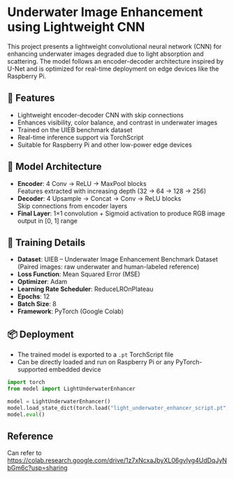 # Underwater Image Enhancement using Lightweight CNN

This project presents a lightweight convolutional neural network (CNN) for enhancing underwater images degraded due to light absorption and scattering. The model follows an encoder-decoder architecture inspired by U-Net and is optimized for real-time deployment on edge devices like the Raspberry Pi.

## 🚀 Features
- Lightweight encoder-decoder CNN with skip connections
- Enhances visibility, color balance, and contrast in underwater images
- Trained on the UIEB benchmark dataset
- Real-time inference support via TorchScript
- Suitable for Raspberry Pi and other low-power edge devices

## 🧠 Model Architecture
- **Encoder**: 4 Conv → ReLU → MaxPool blocks  
  Features extracted with increasing depth (32 → 64 → 128 → 256)
- **Decoder**: 4 Upsample → Concat → Conv → ReLU blocks  
  Skip connections from encoder layers
- **Final Layer**: 1×1 convolution + Sigmoid activation to produce RGB image output in [0, 1] range

## 🧪 Training Details
- **Dataset**: UIEB – Underwater Image Enhancement Benchmark Dataset  
  (Paired images: raw underwater and human-labeled reference)
- **Loss Function**: Mean Squared Error (MSE)
- **Optimizer**: Adam
- **Learning Rate Scheduler**: ReduceLROnPlateau
- **Epochs**: 12  
- **Batch Size**: 8
- **Framework**: PyTorch (Google Colab)

## 📦 Deployment
- The trained model is exported to a `.pt` TorchScript file
- Can be directly loaded and run on Raspberry Pi or any PyTorch-supported embedded device

```python
import torch
from model import LightUnderwaterEnhancer

model = LightUnderwaterEnhancer()
model.load_state_dict(torch.load("light_underwater_enhancer_script.pt", map_location='cpu'))
model.eval()
```

## Reference 
Can refer to https://colab.research.google.com/drive/1z7xNcxaJbyXL06gvIyg4UdDqJyNbGm6c?usp=sharing
